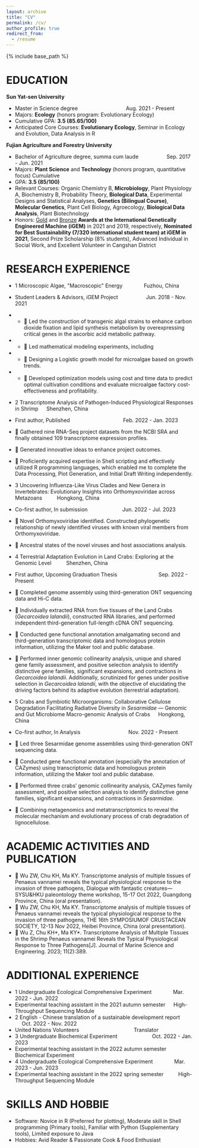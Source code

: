 ```yaml
---
layout: archive
title: "CV"
permalink: /cv/
author_profile: true
redirect_from:
  - /resume
---
```


{% include base_path %}

EDUCATION
======

**Sun Yat-sen University**
* Master in Science degree &emsp; &emsp; &emsp; &emsp; &emsp; &emsp; &emsp; Aug. 2021 - Present
* Majors: **Ecology** (honors program: Evolutionary Ecology)
* Cumulative GPA: **3.5 (85.65/100)**
* Anticipated Core Courses: **Evolutionary Ecology**, Seminar in Ecology and Evolution, Data Analysis in R

**Fujian Agriculture and Forestry University**								         
* Bachelor of Agriculture degree, summa cum laude &emsp; &emsp; &emsp; &emsp; Sep. 2017 - Jun. 2021 
* Majors: **Plant Science** and **Technology** (honors program, quantitative focus) Cumulative
* GPA: **3.5 (85/100)**
* Relevant Courses: Organic Chemistry B, **Microbiology**, Plant Physiology A, Biochemistry B, Probability 
Theory, **Biological Data**, Experimental Designs and Statistical Analyses, **Genetics 
(Bilingual Course)**, **Molecular Genetics**, Plant Cell Biology, Agroecology, **Biological Data 
Analysis**, Plant Biotechnology
* Honors: [Gold](https://2021.igem.org/Team:CHINA-FAFU) and [Bronze](https://2019.igem.org/Team:FAFU-CHINA)  **Awards at the International Genetically Engineered Machine (iGEM)** in 2021 
and 2019, respectively, **Nominated for Best Sustainability (7/320 international student team) at iGEM in 2021**, Second Prize Scholarship (8% students), Advanced Individual in Social Work, and Excellent Volunteer in Cangshan District


RESEARCH EXPERIENCE
======
* 1	Microscopic Algae, "Macroscopic" Energy &emsp; &emsp; &emsp; Fuzhou, China
* Student Leaders & Advisors, iGEM Project &emsp; &emsp; &emsp; &emsp; Jun. 2018 - Nov. 2021
* * 	Led the construction of transgenic algal strains to enhance carbon dioxide fixation and lipid synthesis metabolism by overexpressing critical genes in the ascorbic acid metabolic pathway.
* * 	Led mathematical modeling experiments, including 
* * 	Designing a Logistic growth model for microalgae based on growth trends.
* * 	Developed optimization models using cost and time data to predict optimal cultivation conditions and evaluate microalgae factory cost-effectiveness and profitability.

* 2	Transcriptome Analysis of Pathogen-Induced Physiological Responses in Shrimp &emsp; Shenzhen, China
* First author, Published&emsp; &emsp; &emsp; &emsp;  &emsp;  &emsp;  &emsp;  &emsp; Feb. 2022 - Jan. 2023
* 	Gathered nine RNA-Seq project datasets from the NCBI SRA and finally obtained 109 transcriptome expression profiles.
* 	Generated innovative ideas to enhance project outcomes.
* 	Proficiently acquired expertise in Shell scripting and effectively utilized R programming languages, which enabled me to complete the Data Processing, Plot Generation, and Initial Draft Writing independently.

* 3	Uncovering Influenza-Like Virus Clades and New Genera in Invertebrates: Evolutionary Insights into Orthomyxoviridae across Metazoans &emsp;  &emsp; Hongkong, China
* Co-first author, In submission &emsp; &emsp; &emsp;  &emsp;  &emsp; Jun. 2022 - Jul. 2023
* 	Novel Orthomyxoviridae identified. Constructed phylogenetic relationship of newly identified viruses with known viral members from Orthomyxoviridae.
* 	Ancestral states of the novel viruses and host associations analysis.


* 4	Terrestrial Adaptation Evolution in Land Crabs: Exploring at the Genomic Level &emsp;  &emsp; Shenzhen, China
* First author, Upcoming Graduation Thesis &emsp; &emsp; &emsp; &emsp;  &emsp;  &emsp; Sep. 2022 - Present
* 	Completed genome assembly using third-generation ONT sequencing data and Hi-C data.
* 	Individually extracted RNA from five tissues of the Land Crabs (_Gecarcoidea lalandii_), constructed RNA libraries, and performed independent third-generation full-length cDNA ONT sequencing.
* 	Conducted gene functional annotation amalgamating second and third-generation transcriptomic data and homologous protein information, utilizing the Maker tool and public database.
* 	Performed inner genomic collinearity analysis, unique and shared gene family assessment, and positive selection analysis to identify distinctive gene families, significant expansions, and contractions in _Gecarcoidea lalandii_.
Additionally, scrutinized for genes under positive selection in _Gecarcoidea lalandii_, with the objective of elucidating the driving factors behind its adaptive evolution (terrestrial adaptation).

* 5	Crabs and Symbiotic Microorganisms: Collaborative Cellulose Degradation Facilitating Radiative Diversity in _Sesarmidae_ — Genomic and Gut Microbiome Macro-genomic Analysis of Crabs &emsp;  Hongkong, China
* Co-first author, In Analysis &emsp; &emsp; &emsp; &emsp;  &emsp;  &emsp;  &emsp; Nov. 2022 - Present
* 	Led three Sesarmidae genome assemblies using third-generation ONT sequencing data.
* 	Conducted gene functional annotation (especially the annotation of CAZymes) using transcriptomic data and homologous protein information, utilizing the Maker tool and public database.
* 	Performed three crabs’ genomic collinearity analysis, CAZymes family assessment, and positive selection analysis to identify distinctive gene families, significant expansions, and contractions in _Sesarmidae_.
* 	Combining metagenomics and metatranscriptomics to reveal the molecular mechanism and evolutionary process of crab degradation of lignocellulose.
  
ACADEMIC ACTIVITIES AND PUBLICATION
======
* 	Wu ZW, Chu KH, Ma KY. Transcriptome analysis of multiple tissues of Penaeus vannamei reveals the typical physiological response to the invasion of three pathogens, Dialogue with fantastic creatures—SYSU&HKU paleontology theme workshop, 15-17 Oct 2022, Guangdong Province, China (oral presentation).
* 	Wu ZW, Chu KH, Ma KY. Transcriptome analysis of multiple tissues of Penaeus vannamei reveals the typical physiological response to the invasion of three pathogens, THE 16th SYMPOSIUMOF CRUSTACEAN SOCIETY, 12-13 Nov 2022, Heibei Province, China (oral presentation).
* 	Wu Z, Chu KH*, Ma KY*. Transcriptome Analysis of Multiple Tissues in the Shrimp Penaeus vannamei Reveals the Typical Physiological Response to Three Pathogens[J]. Journal of Marine Science and Engineering. 2023; 11(2):389.

ADDITIONAL EXPERIENCE
======
* 1	Undergraduate Ecological Comprehensive Experiment &emsp; &emsp; &emsp; Mar. 2022 - Jun. 2022 
* Experimental teaching assistant in the 2021 autumn semester &emsp; High-Throughput Sequencing Module
* 2	English - Chinese translation of a sustainable development report &emsp; &emsp; &emsp; Oct. 2022 - Nov. 2022 
* United Nations Volunteers &emsp; &emsp; &emsp; &emsp; &emsp;  &emsp;  &emsp;  &emsp; Translator
* 3	Undergraduate Biochemical Experiment &emsp; &emsp; &emsp;  &emsp;  &emsp; Oct. 2022 - Jan. 2023 
* Experimental teaching assistant in the 2022 autumn semester &emsp; &emsp; &emsp; Biochemical Experiment
* 4	Undergraduate Ecological Comprehensive Experiment	&emsp; &emsp; &emsp; Mar. 2023 - Jun. 2023 
* Experimental teaching assistant in the 2022 spring semester &emsp; &emsp; High-Throughput Sequencing Module

  
SKILLS AND HOBBIE
======
* Software: Novice in R (Preferred for plotting), Moderate skill in Shell programming (Primary tools), Familiar with Python (Supplementary tools), Limited exposure to Java
* Hobbies: Avid Reader & Passionate Cook & Food Enthusiast

  
